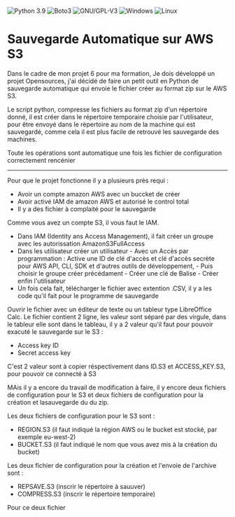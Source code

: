 ![Python 3.9](https://img.shields.io/badge/python-3.9%2B-green)
![Boto3](https://img.shields.io/badge/boto3-AWS_S3-yellow)
![GNU/GPL-V3](https://img.shields.io/badge/GNU-GPLv3-blue)
![Windows](https://img.shields.io/badge/Compatible-Windows-red)
![Linux](https://img.shields.io/badge/Compatible-Linux-white)

# Sauvegarde Automatique sur AWS S3

Dans le cadre de mon projet 6 pour ma formation, Je dois développé un projet Opensources, j'ai décidé de faire un petit outil en Python de sauvegarde automatique qui envoie le fichier créer au format zip sur le AWS S3.

Le script python, compresse les fichiers au format zip d'un répertoire donné, il est créer dans le répertoire temporaire choisie par l'utilisateur, pour être envoyé dans le répertoire au nom de la machine qui est sauvegardé, comme cela il est plus facile de retrouvé les sauvegarde des machines.

Toute les opérations sont automatique une fois les fichier de configuration correctement rencénier

_________________________________________________________________________________________________________________________________________________________________________________

Pour que le projet fonctionne il y a plusieurs près requi :

  - Avoir un compte amazon AWS avec un buccket de créer
  - Avoir activé IAM de amazon AWS et autorisé le control total
  - Il y a des fichier à complaité pour le sauvegarde

Comme vous avez un compte S3, il vous faut le IAM.

  - Dans IAM (Identity ans Access Management), il fait créer un groupe avec les autorissation AmazonS3FullAccess
  - Dans les utilisateur créer un utilisateur 
        - Avec un Accès par programmation : Active une ID de clé d'accès et clé d'accès secrète pour AWS API, CLI, SDK et d'autres outils de développement, 
        - Puis choisir le groupe créer précédament
        - Créer une clé de Balise
        - Créer enfin l'utilisateur
  - Un fois cela fait, télécharger le fichier avec extention .CSV, il y a les code qu'il fait pour le programme de sauvegarde

Ouvrir le fichier avec un éditeur de texte ou un tableur type LibreOffice Calc.
Le fichier contient 2 ligne, les valeur sont séparé par des virgule, dans le tableur elle sont dans le tableau, il y a 2 valeur qu'il faut pour pouvoir exacuté le sauvegarde sur le S3 :

  - Access key ID
  - Secret access key

C'est 2 valeur sont à copier réspectivement dans ID.S3 et ACCESS_KEY.S3, pour pouvoir ce connecté à S3

MAis il y a encore du travail de modification à faire, il y encore deux fichiers de configuration pour le S3 et deux fichiers de configuration pour la création et lasauvegarde du du zip.

Les deux fichiers de configuration pour le S3 sont :

  - REGION.S3 (il faut indiqué la région AWS ou le bucket est stocké, par exemple eu-west-2)
  - BUCKET.S3 (il faut indiqué le nom que vous avez mis à la création du bucket)

Les deux fichier de configuration pour la création et l'envoie de l'archive sont :

  - REPSAVE.S3 (inscrir le répertoire à sauuver)
  - COMPRESS.S3 (inscrir le répertoire temporaire)

Pour ce deux fichier 
